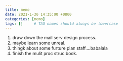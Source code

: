 ```yaml
---
title: memo 
date: 2021-1-30 14:35:00 +0800 
categories: [memo]
tags: []     # TAG names should always be lowercase
---
```


1. draw down the mail serv design process.
2. maybe learn some unreal.
3. thingk about some furture plan staff....babalala 
4. finish the mulit proc struc book. 

